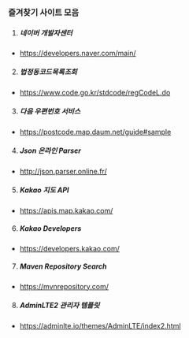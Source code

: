 ### 즐겨찾기 사이트 모음

1. ##### 네이버 개발자센터
* https://developers.naver.com/main/

  
2. ##### 법정동코드목록조회
* https://www.code.go.kr/stdcode/regCodeL.do

  
3. ##### 다음 우편번호 서비스
* https://postcode.map.daum.net/guide#sample

  
4. ##### Json 온라인 Parser
* http://json.parser.online.fr/


5. ##### Kakao 지도 API
* https://apis.map.kakao.com/


6. ##### Kakao Developers
* https://developers.kakao.com/


7. ##### Maven Repository Search
* https://mvnrepository.com/


8. ##### AdminLTE2 관리자 템플릿
* https://adminlte.io/themes/AdminLTE/index2.html
 

